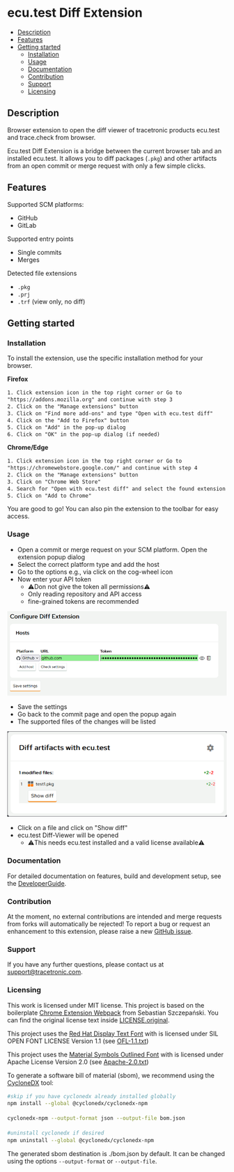 # ecu.test Diff Extension <!-- omit in toc -->

- [Description](#description)
- [Features](#features)
- [Getting started](#getting-started)
  - [Installation](#installation)
  - [Usage](#usage)
  - [Documentation](#documentation)
  - [Contribution](#contribution)
  - [Support](#support)
  - [Licensing](#licensing)

## Description

Browser extension to open the diff viewer of tracetronic products ecu.test and trace.check from browser.

Ecu.test Diff Extension is a bridge between the current browser tab and an installed ecu.test.
It allows you to diff packages (`.pkg`)
and other artifacts from an open commit or merge request with only a few simple clicks.

## Features

Supported SCM platforms:

- GitHub
- GitLab

Supported entry points

- Single commits
- Merges

Detected file extensions

- `.pkg`
- `.prj`
- `.trf` (view only, no diff)

## Getting started

### Installation

To install the extension, use the specific installation method for your browser.

**Firefox**

    1. Click extension icon in the top right corner or Go to "https://addons.mozilla.org" and continue with step 3
    2. Click on the "Manage extensions" button
    3. Click on "Find more add-ons" and type "Open with ecu.test diff"
    4. Click on the "Add to Firefox" button
    5. Click on "Add" in the pop-up dialog
    6. Click on "OK" in the pop-up dialog (if needed)

**Chrome/Edge**

    1. Click extension icon in the top right corner or Go to "https://chromewebstore.google.com/" and continue with step 4
    2. Click on the "Manage extensions" button
    3. Click on "Chrome Web Store"
    4. Search for "Open with ecu.test diff" and select the found extension
    5. Click on "Add to Chrome"

You are good to go! You can also pin the extension to the toolbar for easy access.

### Usage

- Open a commit or merge request on your SCM platform. Open the extension popup dialog
- Select the correct platform type and add the host
- Go to the options e.g., via click on the cog-wheel icon
- Now enter your API token
  - ⚠️Don not give the token all permissions⚠️
  - Only reading repository and API access
  - fine-grained tokens are recommended

<img src="./docs/images/firefox/configuration.png" alt="Configuration" width="800"/>

- Save the settings
- Go back to the commit page and open the popup again
- The supported files of the changes will be listed

<img src="./docs/images/firefox/dialog.png" alt="Configuration" width="600"/>

- Click on a file and click on "Show diff"
- ecu.test Diff-Viewer will be opened
  - ⚠️This needs ecu.test installed and a valid license available⚠️

### Documentation

For detailed documentation on features, build and development setup, see the [DeveloperGuide](./docs/DeveloperGuide.md).

### Contribution

At the moment, no external contributions are intended and merge requests from forks will automatically be rejected!
To report a bug or request an enhancement to this extension,
please raise a new [GitHub issue](https://github.com/tracetronic/ecu.test-diff/issues).

### Support

If you have any further questions, please contact us at [support@tracetronic.com](mailto:support@tracetronic.com).

### Licensing

This work is licensed under MIT license. This project is based on the boilerplate [Chrome Extension Webpack](https://github.com/sszczep/chrome-extension-webpack) from Sebastian Szczepański. You can find the original license text inside [LICENSE.original](./LICENSE.original).

This project uses the [Red Hat Display Text Font](https://github.com/RedHatOfficial/RedHatFont) with is licensed under SIL OPEN FONT LICENSE Version 1.1 (see [OFL-1.1.txt](./LICENSES/OFL-1.1.txt))

This project uses the [Material Symbols Outlined Font](https://fonts.google.com/icons) with is licensed under Apache License Version 2.0 (see [Apache-2.0.txt](./LICENSES/Apache-2.0.txt))

To generate a software bill of material (sbom), we recommend using the [CycloneDX](https://github.com/CycloneDX/cyclonedx-node-npm) tool:

```bash
#skip if you have cyclonedx already installed globally
npm install --global @cyclonedx/cyclonedx-npm

cyclonedx-npm --output-format json --output-file bom.json

#uninstall cyclonedx if desired
npm uninstall --global @cyclonedx/cyclonedx-npm
```

The generated sbom destination is ./bom.json by default. It can be changed using the options
`--output-format` or `--output-file`.
